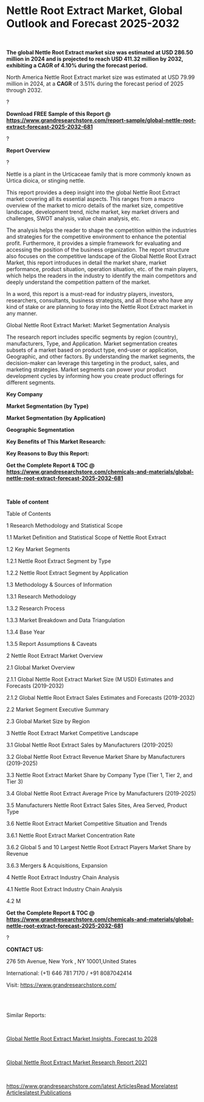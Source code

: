 <h1>Nettle Root Extract Market, Global Outlook and Forecast 2025-2032</h1><br/><p><strong>The global Nettle Root Extract market size was estimated at USD 286.50 million in 2024 and is projected to reach USD 411.32 million by 2032, exhibiting a <strong>CAGR</strong> of 4.10% during the forecast period.</strong></p>
 
 
 
 <p>North America Nettle Root Extract market size was estimated at USD 79.99 million in 2024, at a <strong>CAGR</strong> of 3.51% during the forecast period of 2025 through 2032.</p>
 
 
 
 <p>? </p>
 
 
 
 <div><b>Download FREE Sample of this Report @ <a href="https://www.grandresearchstore.com/report-sample/global-nettle-root-extract-forecast-2025-2032-681">https://www.grandresearchstore.com/report-sample/global-nettle-root-extract-forecast-2025-2032-681</a></b></div>
 
 
 
 <p>? </p>
 
 
 
 <p><strong>Report Overview</strong></p>
 
 
 
 <p>? </p>
 
 
 
 <p>Nettle is a plant in the Urticaceae family that is more commonly known as Urtica dioica, or stinging nettle.</p>
 
 
 
 <p>This report provides a deep insight into the global Nettle Root Extract market covering all its essential aspects. This ranges from a macro overview of the market to micro details of the market size, competitive landscape, development trend, niche market, key market drivers and challenges, SWOT analysis, value chain analysis, etc.</p>
 
 
 
 <p>The analysis helps the reader to shape the competition within the industries and strategies for the competitive environment to enhance the potential profit. Furthermore, it provides a simple framework for evaluating and accessing the position of the business organization. The report structure also focuses on the competitive landscape of the Global Nettle Root Extract Market, this report introduces in detail the market share, market performance, product situation, operation situation, etc. of the main players, which helps the readers in the industry to identify the main competitors and deeply understand the competition pattern of the market.</p>
 
 
 
 <p>In a word, this report is a must-read for industry players, investors, researchers, consultants, business strategists, and all those who have any kind of stake or are planning to foray into the Nettle Root Extract market in any manner.</p>
 
 
 
 <p>Global Nettle Root Extract Market: Market Segmentation Analysis</p>
 
 
 
 <p>The research report includes specific segments by region (country), manufacturers, Type, and Application. Market segmentation creates subsets of a market based on product type, end-user or application, Geographic, and other factors. By understanding the market segments, the decision-maker can leverage this targeting in the product, sales, and marketing strategies. Market segments can power your product development cycles by informing how you create product offerings for different segments.</p>
 
 
 
 <p><strong>Key Company</strong></p>
 
 
 
 <p><strong>Market Segmentation (by Type)</strong></p>
 
 
 
 <p><strong>Market Segmentation (<strong>by Application</strong>)</strong></p>
 
 
 
 <p><strong>Geographic Segmentation</strong></p>
 
 
 
 <p><strong>Key Benefits of This Market Research:</strong></p>
 
 
 
 <p><strong>Key <strong>Reasons to Buy</strong> this Report:</strong></p>
 
 
 
 <div><b>Get the Complete Report & TOC @ <a href="https://www.grandresearchstore.com/chemicals-and-materials/global-nettle-root-extract-forecast-2025-2032-681">https://www.grandresearchstore.com/chemicals-and-materials/global-nettle-root-extract-forecast-2025-2032-681</a></b></div>
 
 
 
 <p><br />
 
 <b>Table of content</b></p>
 
 
 
 <p>Table of Contents<br />
 
 1 Research Methodology and Statistical Scope<br />
 
 1.1 Market Definition and Statistical Scope of Nettle Root Extract<br />
 
 1.2 Key Market Segments<br />
 
 1.2.1 Nettle Root Extract Segment by Type<br />
 
 1.2.2 Nettle Root Extract Segment by Application<br />
 
 1.3 Methodology & Sources of Information<br />
 
 1.3.1 Research Methodology<br />
 
 1.3.2 Research Process<br />
 
 1.3.3 Market Breakdown and Data Triangulation<br />
 
 1.3.4 Base Year<br />
 
 1.3.5 Report Assumptions & Caveats<br />
 
 2 Nettle Root Extract Market Overview<br />
 
 2.1 Global Market Overview<br />
 
 2.1.1 Global Nettle Root Extract Market Size (M USD) Estimates and Forecasts (2019-2032)<br />
 
 2.1.2 Global Nettle Root Extract Sales Estimates and Forecasts (2019-2032)<br />
 
 2.2 Market Segment Executive Summary<br />
 
 2.3 Global Market Size by Region<br />
 
 3 Nettle Root Extract Market Competitive Landscape<br />
 
 3.1 Global Nettle Root Extract Sales by Manufacturers (2019-2025)<br />
 
 3.2 Global Nettle Root Extract Revenue Market Share by Manufacturers (2019-2025)<br />
 
 3.3 Nettle Root Extract Market Share by Company Type (Tier 1, Tier 2, and Tier 3)<br />
 
 3.4 Global Nettle Root Extract Average Price by Manufacturers (2019-2025)<br />
 
 3.5 Manufacturers Nettle Root Extract Sales Sites, Area Served, Product Type<br />
 
 3.6 Nettle Root Extract Market Competitive Situation and Trends<br />
 
 3.6.1 Nettle Root Extract Market Concentration Rate<br />
 
 3.6.2 Global 5 and 10 Largest Nettle Root Extract Players Market Share by Revenue<br />
 
 3.6.3 Mergers & Acquisitions, Expansion<br />
 
 4 Nettle Root Extract Industry Chain Analysis<br />
 
 4.1 Nettle Root Extract Industry Chain Analysis<br />
 
 4.2 M</p>
 
 
 
 <div><b>Get the Complete Report & TOC @ <a href="https://www.grandresearchstore.com/chemicals-and-materials/global-nettle-root-extract-forecast-2025-2032-681">https://www.grandresearchstore.com/chemicals-and-materials/global-nettle-root-extract-forecast-2025-2032-681</a></b></div>
 
 
 
 <p>? </p>
 
 
 
 <p><b>CONTACT US:</b><br />
 
 276 5th Avenue, New York , NY 10001,United States<br />
 
 International: (+1) 646 781 7170 / +91 8087042414<br />
 
 Visit: <a href="https://www.grandresearchstore.com/">https://www.grandresearchstore.com/</a><br />
 
 <br />
 
 <br />
 
 Similar Reports:<br />
 
 <br />
 
 <a href="https://www.grandresearchstore.com/chemicals-and-materials/global-nettle-root-extract-2028-253">Global Nettle Root Extract Market Insights, Forecast to 2028</a><br />
 
 <br />
 
 <a href="https://www.grandresearchstore.com/chemicals-and-materials/global-nettle-root-extract-2021-455">Global Nettle Root Extract Market Research Report 2021</a><br />
 
 <br />
 
 <a href="https://gyeongbokgung.com">https://www.grandresearchstore.com/</a><a href="https://hallyeomaritime.com">latest Articles</a><a href="https://jingwansa.com">Read More</a><a href="https://nguoiviet.jp/">latest Articles</a><a href="https://www.intelmarketresearch.com/">latest Publications</a></p>